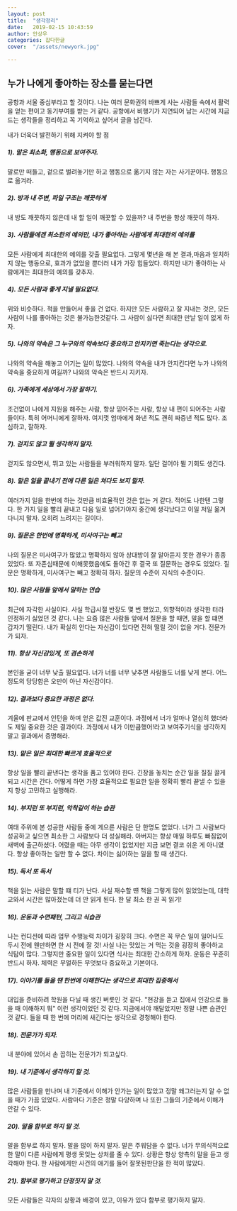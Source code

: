 ```yaml
---
layout: post
title:  "생각정리"
date:   2019-02-15 10:43:59
author: 안상우
categories: 잡다한글
cover:  "/assets/newyork.jpg"

---
```


## 누가 나에게 좋아하는 장소를 묻는다면
공항과 서울 중심부라고 할 것이다.
 나는 여러 문화권의 바쁘게 사는 사람들 속에서 활력을 얻는 편이고 동기부여를 받는 거 같다.
 공항에서 비행기가 지연되어 남는 시간에
 지금 드는 생각들을 정리하고 꼭 기억하고 싶어서 글을 남긴다.

 내가 더욱더 발전하기 위해 지켜야 할 점

##### 1). 말은 최소화, 행동으로 보여주자.

 말로만 떠들고, 겉으로 벌려놓기만 하고 행동으로 옮기지 않는 자는 사기꾼이다. 행동으로 옮겨라.

##### 2). 방과 내 주변, 파일 구조는 깨끗하게

 내 방도 깨끗하지 않은데 내 할 일이 깨끗할 수 있을까? 내 주변을 항상 깨끗이 하자.

##### 3). 사람들에겐 최소한의 예의만, 내가 좋아하는 사람에게 최대한의 예의를

 모든 사람에게 최대한의 예의를 갖출 필요없다. 그렇게 몇년을 해 본 결과,마음과 일치하지 않는 행동으로, 효과가 없었을 뿐더러 내가 가장 힘들었다. 하지만 내가 좋아하는 사람에게는 최대한의 예의를 갖추자.

##### 4). 모든 사람과 좋게 지낼 필요없다.

 위와 비슷하다. 적을 만들어서 좋을 건 없다. 하지만 모든 사람하고 잘 지내는 것은, 모든 사람이 나를 좋아하는 것은 불가능한것같다. 그 사람이 싫다면 최대한 만날 일이 없게 하자.

##### 5). 나와의 약속은 그 누구와의 약속보다 중요하고 안지키면 죽는다는 생각으로.

 나와의 약속을 해놓고 어기는 일이 많았다. 나와의 약속을 내가 안지킨다면 누가 나와의 약속을 중요하게 여길까? 나와의 약속은 반드시 지키자. 

##### 6). 가족에게 세상에서 가장 잘하기.

 조건없이 나에게 지원을 해주는 사람, 항상 믿어주는 사람, 항상 내 편이 되어주는 사람들이다. 특히 어머니에게 잘하자. 여지껏 엄마에게 화낸 적도 괜히 짜증낸 적도 많다. 조심하고, 잘하자.

##### 7). 걷지도 않고 뛸 생각하지 말자.

 걷지도 않으면서, 뛰고 있는 사람들을 부러워하지 말자. 일단 걸어야 뛸 기회도 생긴다.

##### 8). 맡은 일을 끝내기 전에 다른 일은 쳐다도 보지 말자.

 여러가지 일을 한번에 하는 것만큼 비효율적인 것은 없는 거 같다. 적어도 나한텐 그렇다. 한 가지 일을 빨리 끝내고 다음 일로 넘어가야지 중간에 생각났다고 이일 저일 옮겨다니지 말자. 오히려 느려지는 길이다.

##### 9). 질문은 한번에 명확하게, 미사여구는 빼고

 나의 질문은 미사여구가 많았고 명확하지 않아 상대방이 잘 알아듣지 못한 경우가 종종 있었다. 또 자존심때문에 이해못했음에도 돌아간 후 결국 또 질문하는 경우도 있었다. 질문은 명확하게, 미사여구는 빼고 정확히 하자. 질문의 수준이 지식의 수준이다.

##### 10). 많은 사람들 앞에서 말하는 연습

 최근에 자각한 사실이다. 사실 학급시절 반장도 몇 번 했었고, 외향적이라 생각한 터라 인정하기 싫었던 것 같다. 나는 요즘 많은 사람들 앞에서 질문을 할 때면, 말을 할 떄면 갑자기 떨린다. 내가 확실히 안다는 자신감이 있다면 전혀 떨릴 것이 없을 거다.
전문가가 되자.

##### 11). 항상 자신감있게, 또 겸손하게

 본인을 굳이 너무 낮출 필요없다. 너가 너를 너무 낮추면 사람들도 너를 낮게 본다. 어느 정도의 당당함은 오만이 아닌 자신감이다.

##### 12). 결과보다 중요한 과정은 없다.

 겨울에 판교에서 인턴을 하며 얻은 값진 교훈이다. 과정에서 너가 얼마나 열심히 했더라도 제일 중요한 것은 결과이다. 과정에서 내가 이만큼했어!라고 보여주기식을 생각하지 말고 결과에서 증명해라.

##### 13). 맡은 일은 최대한 빠르게 효율적으로

 항상 일을 빨리 끝낸다는 생각을 품고 있어야 한다. 긴장을 놓치는 순간 일을 질질 끌게 되고 시간은 간다. 어떻게 하면 가장 효율적으로 필요한 일을 정확히 빨리 끝낼 수 있을지 항상 고민하고 실행해라.

##### 14). 부지런 또 부지런, 악착같이 하는 습관

 여태 주위에 본 성공한 사람들 중에 게으른 사람은 단 한명도 없었다. 너가 그 사람보다 성공하고 싶으면 최소한 그 사람보다 더 성실해라. 아버지는 항상 매일 하루도 빠짐없이 새벽에 출근하셨다. 어렸을 때는 아무 생각이 없었지만 지금 보면 결코 쉬운 게 아니였다. 항상 좋아하는 일만 할 수 없다. 차이는 싫어하는 일을 할 때 생긴다.

##### 15). 독서 또 독서

 책을 읽는 사람은 말할 떄 티가 난다. 사실 재수할 떈 책을 그렇게 많이 읽었었는데, 대학교와서 시간은 많아졌는데 더 안 읽게 된다. 한 달 최소 한 권 꼭 읽기!

##### 16). 운동과 수면패턴, 그리고 식습관

 나는 컨디션에 따라 업무 수행능력 차이가 굉장히 크다. 수면은 꼭 무슨 일이 일어나도 두시 전에 웬만하면 한 시 전에 잘 것! 사실 나는 맛있는 거 먹는 것을 굉장히 좋아하고  식탐이 많다. 그렇지만 중요한 일이 있다면 식사는 최대한 간소하게 하자. 운동은 꾸준히 반드시 하자. 체력은 무얼하든 무엇보다 중요하고 기본이다.

##### 17). 이야기를 들을 땐 한번에 이해한다는 생각으로 최대한 집중해서

 대입을 준비하려 학원을 다닐 때 생긴 버릇인 것 같다. "현강을 듣고 집에서 인강으로 들을 때 이해하지 뭐" 이런 생각이었던 것 같다. 지금에서야 깨달았지만 정말 나쁜 습관인것 같다. 들을 때 한 번에 머리에 새긴다는 생각으로 경청해야 한다.

##### 18). 전문가가 되자.

 내 분야에 있어서 손 꼽히는 전문가가 되고싶다.

##### 19). 내 기준에서 생각하지 말 것.

 많은 사람들을 만나며 내 기준에서 이해가 안가는 일이 많았고 정말 왜그러는지 알 수 없을 때가 가끔 있었다. 사람마다 기준은 정말 다양하며 나 또한 그들의 기준에서 이해가 안갈 수 있다.

##### 20). 말을 함부로 하지 말 것.

 말을 함부로 하지 말자. 말을 많이 하지 말자. 말은 주워담을 수 없다. 너가 무의식적으로 한 말이 다른 사람에게 평생 못잊는 상처를 줄 수 있다. 상황은 항상 양측의 말을 듣고 생각해야 한다. 한 사람에게만 사건의 애기를 들어 잘못된판단을 한 적이 많았다.

##### 21). 함부로 평가하고 단정짓지 말 것.

모든 사람들은 각자의 상황과 배경이 있고, 이유가 있다 함부로 평가하지 말자.

